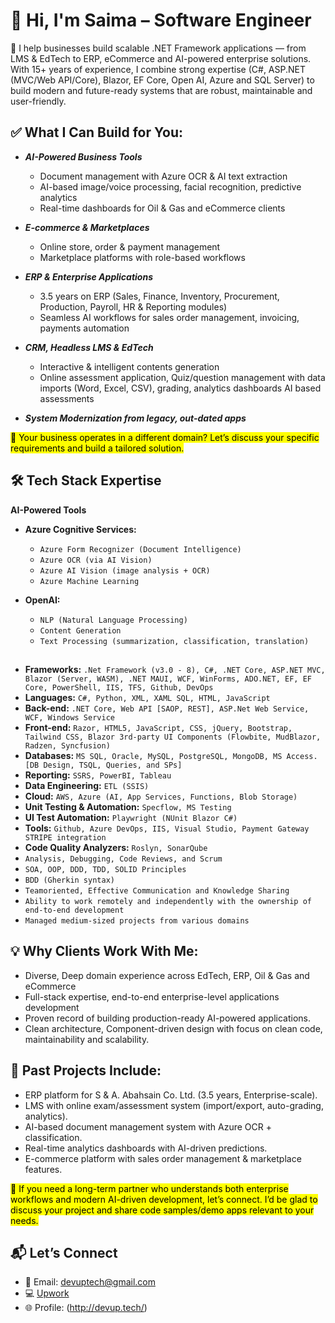 # 👋 Hi, I'm Saima – Software Engineer


🚀 I help businesses build scalable .NET Framework applications — from LMS & EdTech to ERP, eCommerce and AI-powered enterprise solutions. With 15+ years of experience, I combine strong expertise (C#, ASP.NET (MVC/Web API/Core), Blazor, EF Core, Open AI, Azure and SQL Server) to build modern and future-ready systems that are robust, maintainable and user-friendly.

## ✅ What I Can Build for You:
- <i>**AI-Powered Business Tools**</i>
  - Document management with Azure OCR & AI text extraction
  - AI-based image/voice processing, facial recognition, predictive analytics
  - Real-time dashboards for Oil & Gas and eCommerce clients

- <i>**E-commerce & Marketplaces**</i>
  - Online store, order & payment management
  - Marketplace platforms with role-based workflows

- <i>**ERP & Enterprise Applications**</i>
  - 3.5 years on ERP (Sales, Finance, Inventory, Procurement, Production, Payroll, HR & Reporting modules)
  - Seamless AI workflows for sales order management, invoicing, payments automation

- <i>**CRM, Headless LMS & EdTech**</i>
  - Interactive & intelligent contents generation
  - Online assessment application, Quiz/question management with data imports (Word, Excel, CSV), grading, analytics dashboards
   AI based assessments

- <i>**System Modernization from legacy, out-dated apps**</i>

<mark>💬 Your business operates in a different domain? Let’s discuss your specific requirements and build a tailored solution.</mark>


## 🛠️ Tech Stack Expertise
 <b>AI-Powered Tools</b>
- <b>Azure Cognitive Services:</b>
  - `Azure Form Recognizer (Document Intelligence)`
  - `Azure OCR (via AI Vision)`
  - `Azure AI Vision (image analysis + OCR)`
  - `Azure Machine Learning`

- <b>OpenAI:</b>
  - `NLP (Natural Language Processing)`
  - `Content Generation`
  - `Text Processing (summarization, classification, translation)`
  
##
- **Frameworks:** `.Net Framework (v3.0 - 8), C#, .NET Core, ASP.NET MVC, Blazor (Server, WASM), .NET MAUI, WCF, WinForms, ADO.NET, EF, EF Core, PowerShell, IIS, TFS, Github, DevOps`
- **Languages:** `C#, Python, XML, XAML SQL, HTML, JavaScript`
- **Back-end:** `.NET Core, Web API [SAOP, REST], ASP.Net Web Service, WCF, Windows Service`
- **Front-end:** `Razor, HTML5, JavaScript, CSS, jQuery, Bootstrap, Tailwind CSS, Blazor 3rd-party UI Components (Flowbite, MudBlazor, Radzen, Syncfusion)`
- **Databases:** `MS SQL, Oracle, MySQL, PostgreSQL, MongoDB, MS Access. [DB Design, TSQL, Queries, and SPs]`
- **Reporting:** `SSRS, PowerBI, Tableau`
- **Data Engineering:** `ETL (SSIS)`
- **Cloud:** `AWS, Azure (AI, App Services, Functions, Blob Storage)`
- **Unit Testing & Automation:** `Specflow, MS Testing`
- **UI Test Automation:** `Playwright (NUnit Blazor C#)`
- **Tools:** `Github, Azure DevOps, IIS, Visual Studio, Payment Gateway STRIPE integration`
- **Code Quality Analyzers:** `Roslyn, SonarQube`
- `Analysis, Debugging, Code Reviews, and Scrum`
- `SOA, OOP, DDD, TDD, SOLID Principles`
- `BDD (Gherkin syntax)`
- `Teamoriented, Effective Communication and Knowledge Sharing`
- `Ability to work remotely and independently with the ownership of end-to-end development`
- `Managed medium-sized projects from various domains`


## 💡 Why Clients Work With Me:
- Diverse, Deep domain experience across EdTech, ERP, Oil & Gas and eCommerce
- Full-stack expertise, end-to-end enterprise-level applications development 
- Proven record of building production-ready AI-powered applications.
- Clean architecture, Component-driven design with focus on clean code, maintainability and scalability.
  

## 📌 Past Projects Include:
- ERP platform for S & A. Abahsain Co. Ltd. (3.5 years, Enterprise-scale).
- LMS with online exam/assessment system (import/export, auto-grading, analytics).
- AI-based document management system with Azure OCR + classification.
- Real-time analytics dashboards with AI-driven predictions.
- E-commerce platform with sales order management & marketplace features.

<mark>💬 If you need a long-term partner who understands both enterprise workflows and modern AI-driven development, let’s connect. I’d be glad to discuss your project and share code samples/demo apps relevant to your needs.</mark>

## 📬 Let’s Connect
- 📧 Email: [devuptech@gmail.com](mailto:devuptech@gmail.com)
- 💻 [Upwork](https://www.upwork.com/freelancers/saimaanoureen?mp_source=share)
- 🌐 Profile: (http://devup.tech/)
